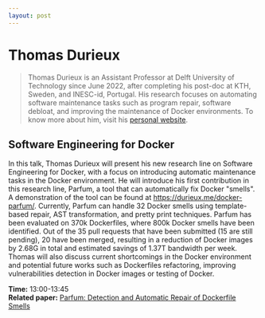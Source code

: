 ```yaml
---
layout: post
---
```


# Thomas Durieux
> Thomas Durieux is an Assistant Professor at Delft University of Technology since June 2022, after completing his post-doc at KTH, Sweden, and INESC-id, Portugal.
His research focuses on automating software maintenance tasks such as program repair, software debloat, and improving the maintenance of Docker environments.
To know more about him, visit his [personal website](https://durieux.me/).

## Software Engineering for Docker
In this talk, Thomas Durieux will present his new research line on Software Engineering for Docker, with a focus on introducing automatic maintenance tasks in the Docker environment.
He will introduce his first contribution in this research line, Parfum, a tool that can automatically fix Docker "smells".
A demonstration of the tool can be found at https://durieux.me/docker-parfum/. Currently, Parfum can handle 32 Docker smells using template-based repair, AST transformation, and pretty print techniques.
Parfum has been evaluated on 370k Dockerfiles, where 800k Docker smells have been identified.
Out of the 35 pull requests that have been submitted (15 are still pending), 20 have been merged, resulting in a reduction of Docker images by 2.68G in total and estimated savings of 1.37T bandwidth per week.
Thomas will also discuss current shortcomings in the Docker environment and potential future works such as Dockerfiles refactoring, improving vulnerabilities detection in Docker images or testing of Docker.

**Time:** 13:00-13:45 <br>
**Related paper:** [Parfum: Detection and Automatic Repair of Dockerfile Smells](https://arxiv.org/abs/2302.01707)

